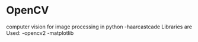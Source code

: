 # OpenCV
computer vision for image processing in python
-haarcastcade
Libraries are Used:
-opencv2
-matplotlib
